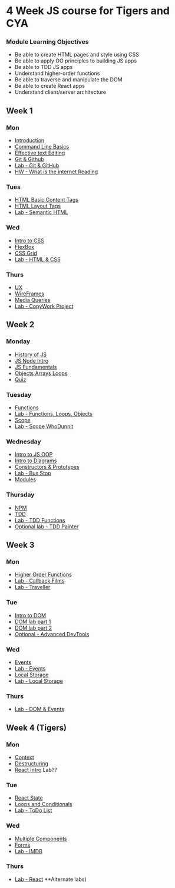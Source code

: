 # 4 Week JS course for Tigers and CYA

### Module Learning Objectives
- Be able to create HTML pages and style using CSS
- Be able to apply OO principles to building JS apps
- Be able to TDD JS apps
- Understand higher-order functions
- Be able to traverse and manipulate the DOM
- Be able to create React apps
- Understand client/server architecture


## Week 1

### Mon

* [Introduction](week_1/day_1/1_course_introduction)
* [Command Line Basics](week_1/day_1/02_command_line_basics)
* [Effective text Editing](week_1/day_1/03_effective_text_editing)
* [Git & Github](week_1/day_1/03_effective_text_editing)
* [Lab - Git & GitHub](week_1/day_1/05_git_lab)
* [HW - What is the internet Reading](week_1/day_1/hw_what_is_the_internet)

### Tues

* [HTML Basic Content Tags](week_1/day_2/01_basic_content_html_tags)
* [HTML Layout Tags](week_1/day_2/02_layout_html_tags)
* [Lab - Semantic HTML](week_1/day_2/03_lab_semantic_html)

### Wed

* [Intro to CSS](week_1/day_3/01_intro_to_css)
* [FlexBox](week_1/day_3/02_flexbox)
* [CSS Grid](week_1/day_3/03_css_grid)
* [Lab - HTML & CSS](week_1/day_3/04_lab_html_and_css)

### Thurs

* [UX](week_1/day_4/01_ux.md)
* [WireFrames](week_1/day_4/02_wireframes)
* [Media Queries](week_1/day_4/03_media_queries)
* [Lab - CopyWork Project](week_1/day_4/04_lab)


## Week 2

### Monday

* [History of JS](week_2/day_1/01_history_of_javascript)
* [JS Node Intro](week_2/day_1/02_js_node_intro)
* [JS Fundamentals](week_2/day_1/03_fundamentals)
* [Objects Arrays Loops](week_2/day_1/04_objects_arrays_loops)
* [Quiz](week_2/day_1/05_quiz)

### Tuesday

* [Functions](week_2/day_2/01_functions)
* [Lab - Functions, Loops, Objects](week_2/day_2/02_lab_functions_loops_objects)
* [Scope](week_2/day_2/03_scope)
* [Lab - Scope WhoDunnit](week_2/day_2/04_scope_whodunnit)


### Wednesday

* [Intro to JS OOP](week_2/day_3/01_intro_to_javascript_oo.md)
* [Intro to Diagrams](week_2/day_3/02_intro_to_diagrams.md)
* [Constructors & Prototypes](week_2/day_3/03_constructors_prototypes)
* [Lab - Bus Stop](week_2/day_3/04_bus_stop)
* [Modules](week_2/day_3/05_modules)

### Thursday

* [NPM](week_2/day_4/01_npm)
* [TDD](week_2/day_4/02_tdd)
* [Lab - TDD Functions](week_2/day_4/03_tdd_functions_lab)
* [Optional lab - TDD Painter](week_2/day_4/optional_lab_tdd_painter_decorator)


## Week 3

### Mon

* [Higher Order Functions](week_3/day_1/01_higher_order_functions)
* [Lab - Callback Films](week_3/day_1/02_lab_callbacks_films)
* [Lab - Traveller](week_3/day_1/03_lab_traveller)

### Tue

* [Intro to DOM](week_3/day_2/01_dom_intro)
* [DOM lab part 1](week_3/day_2/02_dom_lab_1)
* [DOM lab part 2](week_3/day_2/03_dom_lab_2)
* [Optional - Advanced DevTools](week_3/day_2/advanced_devtools)

### Wed

* [Events](week_3/day_3/01_events)
* [Lab - Events](week_3/day_3/02_lab_events)
* [Local Storage](week_3/day_3/03_local_storage)
* [Lab - Local Storage](week_3/day_3/04_lab)

### Thurs

* [Lab - DOM & Events](week_3/day_4/lab_dom)

## Week 4 (Tigers)

### Mon

* [Context](week_4/day_1/context)
* [Destructuring](week_4/day_1/destructuring)
* [React Intro](week_4/day_1/react_intro)
Lab??

### Tue

* [React State](week_4/day_2/1_React_State)
* [Loops and Conditionals](week_4/day_2/2_Loops_And_Conditionals)
* [Lab - ToDo List](week_4/day_2/3_todo_list)

### Wed

* [Multiple Components](week_4/day_3/01_multi_components_app_comments)
* [Forms](week_4/day_3/02_multi_component_app_comments_with_form)
* [Lab - IMDB](week_4/day_3/03_lab_multiple_components_imdb)

### Thurs

* [Lab - React](week_4/day_4/alternate_labs) **Alternate labs)
